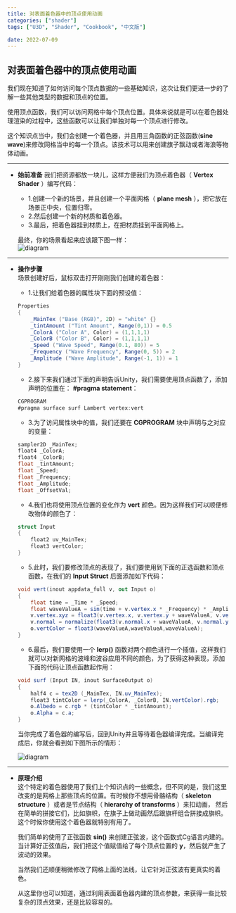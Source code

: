 ```yaml
---
title: 对表面着色器中的顶点使用动画
categories: ["shader"]
tags: ["U3D", "Shader", "Cookbook", "中文版"]

date: 2022-07-09
---
```


## 对表面着色器中的顶点使用动画

我们现在知道了如何访问每个顶点数据的一些基础知识，这次让我们更进一步的了解一些其他类型的数据和顶点的位置。  

使用顶点函数，我们可以访问网格中每个顶点位置。具体来说就是可以在着色器处理渲染的过程中，这些函数可以让我们单独对每一个顶点进行修改。  

这个知识点当中，我们会创建一个着色器，并且用三角函数的正弦函数(**sine wave**)来修改网格当中的每一个顶点。该技术可以用来创建旗子飘动或者海浪等物体动画。
  
***  

- **始前准备**
    我们把资源都放一块儿，这样方便我们为顶点着色器（ **Vertex Shader** ）编写代码：
    - 1.创建一个新的场景，并且创建一个平面网格（ **plane mesh** ），把它放在场景正中央，位置归零。
    - 2.然后创建一个新的材质和着色器。
    - 3.最后，把着色器挂到材质上，在把材质挂到平面网格上。

    最终，你的场景看起来应该跟下图一样：  
    ![diagram](/img/shader_book/diagram60.png)  

***  
- **操作步骤**  
    场景创建好后，鼠标双击打开刚刚我们创建的着色器：
    - 1.让我们给着色器的属性块下面的预设值：
    ``` c#
    Properties
    {
        _MainTex ("Base (RGB)", 2D) = "white" {}
        _tintAmount ("Tint Amount", Range(0,1)) = 0.5
        _ColorA ("Color A", Color) = (1,1,1,1)
        _ColorB ("Color B", Color) = (1,1,1,1)
        _Speed ("Wave Speed", Range(0.1, 80)) = 5
        _Frequency ("Wave Frequency", Range(0, 5)) = 2
        _Amplitude ("Wave Amplitude", Range(-1, 1)) = 1
    }
    ```
    - 2.接下来我们通过下面的声明告诉Unity，我们需要使用顶点函数了，添加声明的位置在： **#pragma statement**：  
    ``` c#
    CGPROGRAM
    #pragma surface surf Lambert vertex:vert
    ```
    - 3.为了访问属性块中的值，我们还要在 **CGPROGRAM** 块中声明与之对应的变量：
    ``` c#
    sampler2D _MainTex;
    float4 _ColorA;
    float4 _ColorB;
    float _tintAmount;
    float _Speed;
    float _Frequency;
    float _Amplitude;
    float _OffsetVal;
    ```
    - 4.我们也将使用顶点位置的变化作为 **vert** 颜色。因为这样我们可以顺便修改物体的颜色了：
    ``` c#
    struct Input
    {
        float2 uv_MainTex;
        float3 vertColor;
    }
    ```
    - 5.此时，我们要修改顶点的表现了，我们要使用到下面的正选函数和顶点函数，在我们的 **Input Struct** 后面添加如下代码：  
    ``` c#
    void vert(inout appdata_full v, out Input o)
    {
        float time = _Time * _Speed;
        float waveValueA = sin(time + v.vertex.x * _Frequency) * _Amplitude;
        v.vertex.xyz = float3(v.vertex.x, v.vertex.y + waveValueA, v.vertex.z);
        v.normal = normalize(float3(v.normal.x + waveValueA, v.normal.y,v.normal.z));
        o.vertColor = float3(waveValueA,waveValueA,waveValueA);
    }
    ```
    - 6.最后，我们要使用一个 **lerp()** 函数对两个颜色进行一个插值，这样我们就可以对新网格的波峰和波谷应用不同的颜色，为了获得这种表现，添加下面的代码让顶点函数起作用：
    ``` c#
    void surf (Input IN, inout SurfaceOutput o)
    {
        half4 c = tex2D (_MainTex, IN.uv_MainTex);
        float3 tintColor = lerp(_ColorA, _ColorB, IN.vertColor).rgb;
        o.Albedo = c.rgb * (tintColor * _tintAmount);
        o.Alpha = c.a;
    }
    ```  
      
      
    当你完成了着色器的编写后，回到Unity并且等待着色器编译完成。当编译完成后，你就会看到如下图所示的情形：  

    ![diagram](/img/shader_book/diagram61.png)  

***  
 
- **原理介绍**   
    这个特定的着色器使用了我们上个知识点的一些概念，但不同的是，我们这里改变的是网格上那些顶点的位置。有时候你不想用骨骼结构（ **skeleton structure** ）或者是节点结构（ **hierarchy of transforms** ）来扣动画，
    然后在简单的拼接它们，比如旗帜，在旗子上做动画然后跟旗杆组合拼接成旗帜。这个时候你使用这个着色器就特别有用了。  
     
    我们简单的使用了正弦函数 **sin()** 来创建正弦波，这个函数式Cg语言内建的。当计算好正弦值后，我们把这个值赋值给了每个顶点位置的 **y**，然后就产生了波动的效果。  

    当然我们还顺便稍微修改了网格上面的法线，让它针对正弦波有更真实的着色。  

    从这里你也可以知道，通过利用表面着色器内建的顶点参数，来获得一些比较复杂的顶点效果，还是比较容易的。


